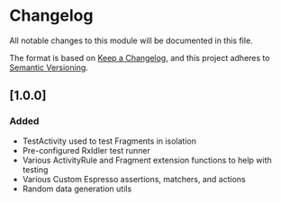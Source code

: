 # Changelog
All notable changes to this module will be documented in this file.

The format is based on [Keep a Changelog](https://keepachangelog.com/en/1.0.0/),
and this project adheres to [Semantic Versioning](https://semver.org/spec/v2.0.0.html).

## [1.0.0]
### Added
- TestActivity used to test Fragments in isolation
- Pre-configured RxIdler test runner
- Various ActivityRule and Fragment extension functions to help with testing
- Various Custom Espresso assertions, matchers, and actions
- Random data generation utils
